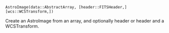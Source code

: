```
AstroImage(data::AbstractArray, [header::FITSHeader,] [wcs::WCSTransform,])
```

Create an AstroImage from an array, and optionally header or header and a WCSTransform.
